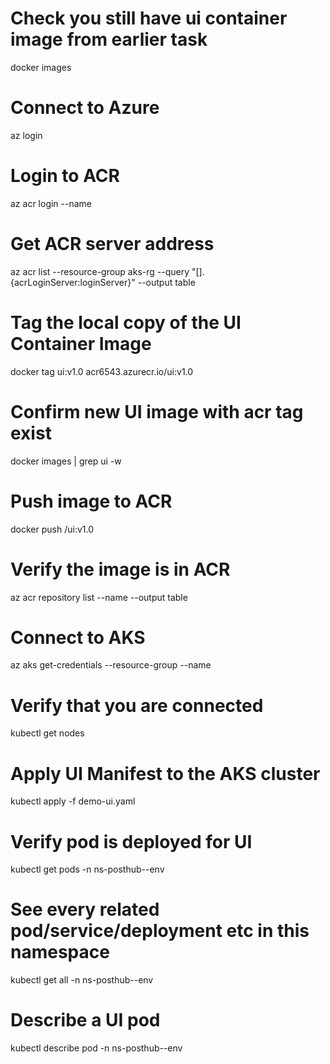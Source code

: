 # Check you still have ui container image from earlier task
docker images

# Connect to Azure
az login

# Login to ACR
az acr login --name <acrName>

# Get ACR server address
az acr list --resource-group aks-rg --query "[].{acrLoginServer:loginServer}" --output table

# Tag the local copy of the UI Container Image
docker tag ui:v1.0 acr6543.azurecr.io/ui:v1.0

# Confirm new UI image with acr tag exist
docker images | grep ui -w

# Push image to ACR
docker push <acrLoginServer>/ui:v1.0

# Verify the image is in ACR
az acr repository list --name <acrName> --output table

# Connect to AKS
az aks get-credentials --resource-group <resourceGroupName> --name <AKSClusterName>

# Verify that you are connected
kubectl get nodes

# Apply UI Manifest to the AKS cluster
kubectl apply -f demo-ui.yaml

# Verify pod is deployed for UI
kubectl get pods -n ns-posthub--env

# See every related pod/service/deployment etc in this namespace
kubectl get all -n ns-posthub--env

# Describe a UI pod
kubectl describe pod <uiPodName> -n ns-posthub--env


